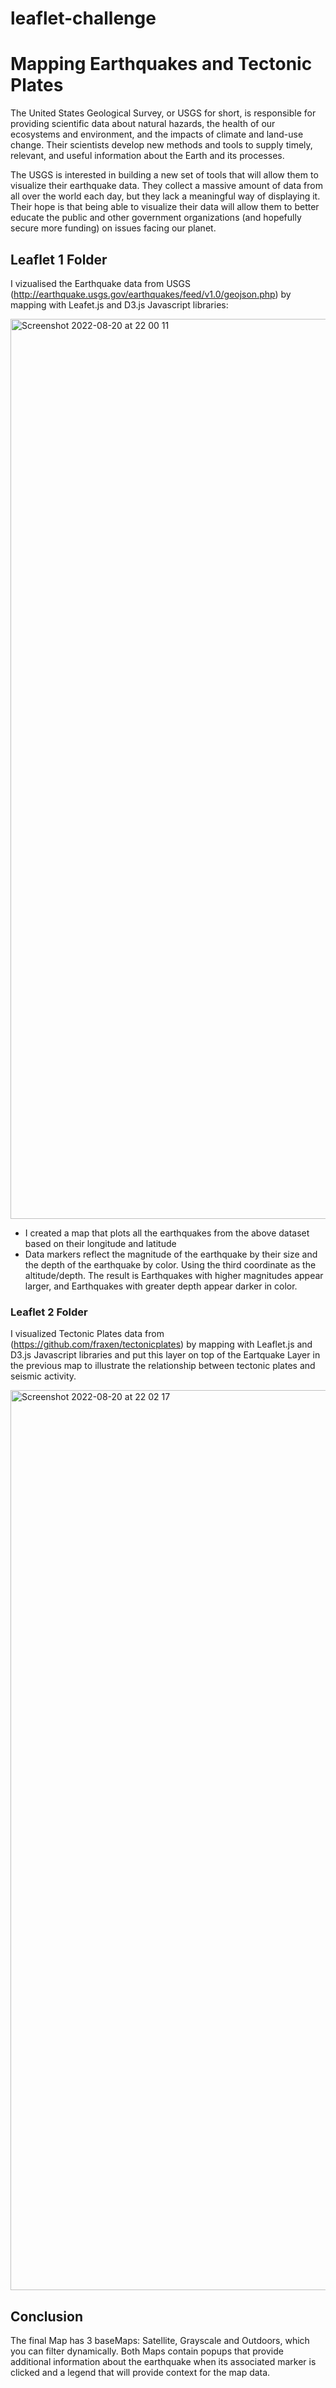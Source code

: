 # leaflet-challenge

# Mapping Earthquakes and Tectonic Plates

The United States Geological Survey, or USGS for short, is responsible for providing scientific data about natural hazards, the health of our ecosystems and environment, and the impacts of climate and land-use change. Their scientists develop new methods and tools to supply timely, relevant, and useful information about the Earth and its processes.

The USGS is interested in building a new set of tools that will allow them to visualize their earthquake data. They collect a massive amount of data from all over the world each day, but they lack a meaningful way of displaying it. Their hope is that being able to visualize their data will allow them to better educate the public and other government organizations (and hopefully secure more funding) on issues facing our planet.


## Leaflet 1 Folder 

I vizualised the Earthquake data from USGS (http://earthquake.usgs.gov/earthquakes/feed/v1.0/geojson.php) by mapping with Leafet.js and D3.js Javascript libraries:

<img width="1440" alt="Screenshot 2022-08-20 at 22 00 11" src="https://user-images.githubusercontent.com/67019030/185766111-642cb700-3706-4e71-a1e2-af137af03ff2.png">
  
  * I created a map that plots all the earthquakes from the above dataset based on their longitude and latitude
  * Data markers reflect the magnitude of the earthquake by their size and the depth of the earthquake by color. Using the third coordinate as the altitude/depth. The result is Earthquakes with higher magnitudes appear larger, and Earthquakes with greater depth appear darker in color.

### Leaflet 2 Folder  

I visualized Tectonic Plates data from (https://github.com/fraxen/tectonicplates) by mapping with Leaflet.js and D3.js Javascript libraries and put this layer on top of the Eartquake Layer in the previous map to illustrate the relationship between tectonic plates and seismic activity.

<img width="1440" alt="Screenshot 2022-08-20 at 22 02 17" src="https://user-images.githubusercontent.com/67019030/185766140-dc05d506-3812-4e2d-ab1e-127ecda813da.png">

## Conclusion
The final Map has 3 baseMaps: Satellite, Grayscale and Outdoors, which you can filter dynamically.
Both Maps contain popups that provide additional information about the earthquake when its associated marker is clicked and a legend that will provide context for the map data.
